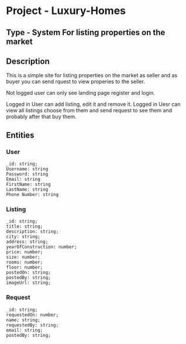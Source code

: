 # Project - Luxury-Homes 

## Type - System For listing properties on the market 

## Description

This is a simple site for listing properties on the market as seller 
and as buyer you can send rquest to view properies to the seller.

Not logged user can only see landing page register and login.

Logged in User can add listing, edit it and remove it.
Logged in Uesr can view all listings choose from them and
send request to see them and probably after that buy them.

## Entities

### User 
    _id: string;
    Username: string
    Password: string
    Email: string
    FirstName: string
    LastName: string
    Phone Number: string

### Listing 
    _id: string;
    title: string;
    description: string;
    city: string;
    address: string;
    yearOfConstruction: number;
    price: number;
    size: number;
    rooms: number;
    floor: number;
    postedOn: string;
    postedBy: string;
    imageUrl: string;

### Request 
    _id: string;
    requestedOn: number;
    name: string;
    requestedBy: string;
    email: string;
    postedBy: string;


